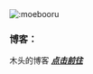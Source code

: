 <img src="https://count.getloli.com/get/@:Daey886" alt=":moebooru" />

### **博客：**
木头的博客 [***点击前往***](https://wwww.baey.xyz) 

